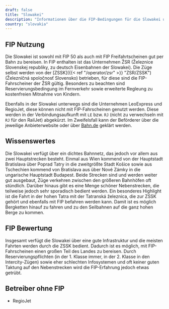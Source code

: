 ```yaml
---
draft: false
title: "Slowakei"
description: "Informationen über die FIP-Bedingungen für die Slowakei und für welche Betreiber Vergünstigungen genutzt werden können."
country: "slovakia"
---
```


## FIP Nutzung

Die Slowakei ist sowohl mit FIP 50 als auch mit FIP Freifahrtscheinen gut per Bahn zu bereisen. In FIP enthalten ist das Unternehmen ŽSR (Železnice Slovenskej republiky, zu deutsch Eisenbahnen der Slowakei). Die Züge selbst werden von der [ZSSK]({{< ref "/operator/zsr" >}} "ZSR/ZSSK") (Železničná
spoločnosť Slovensko) betrieben, für diese sind die FIP-Fahrscheiner der ŽSR gültig.
Besonders zu beachten sind Reservierungsbedingung im Fernverkehr sowie erweiterte Regleung zu kostenfreien Mitnahme von Kindern.

Ebenfalls in der Slowakei unterwegs sind die Unternehmen LeoExpress und RegioJet, diese können nicht mit FIP-Fahrscheinen genutzt werden. Diese werden in der Verbindungsaufkunft mit `LE` bzw. `RJ` (nicht zu verwechseln mit `RJ` für den RailJet) abgekürzt. Im Zweifelsfall kann der Beförderer über die jeweilige Anbieterwebsite oder über [Bahn.de](https://www.bahn.de) geklärt werden.

## Wissenswertes

Die Slowakei verfügt über ein dichtes Bahnnetz, das jedoch vor allem aus zwei Hauptstrecken besteht. Einmal aus Wien kommend von der Hauptstadt Bratislava über Poprad Tatry in die zweitgrößte Stadt Košice sowie aus Tschechien kommend von Bratislava aus über Nové Zámky in die ungarische Hauptstadt Budapest. Beide Strecken sind und werden weiter gut ausgebaut, Züge verkehren zwischen den größeren Bahnhöfen oft stündlich. Darüber hinaus gibt es eine Menge schöner Nebenstrecken, die teilweise jedoch sehr sporadisch bedient werden.
Ein besonderes Highlight ist die Fahrt in der hohen Tatra mit der Tatranská železnica, die zur ZSSK gehört und ebenfalls mit FIP befahren werden kann. Damit ist es möglich Bergketten hinauf zu fahren und zu den Seilbahnen auf die ganz hohen Berge zu kommen.

## FIP Bewertung

Insgesamt verfügt die Slowakei über eine gute Infrastruktur und die meisten Fahrten werden durch die ZSSK bedient. Dadurch ist es möglich, mit FIP-Fahrscheinen einen großen Teil des Landes zu bereisen. Durch Reservierungspflichten (in der 1. Klasse immer, in der 2. Klasse in den Intercity-Zügen) sowie eher schlechten Infosystemen und oft keiner guten Taktung auf den Nebenstrecken wird die FIP-Erfahrung jedoch etwas getrübt.

## Betreiber ohne FIP

- RegioJet
